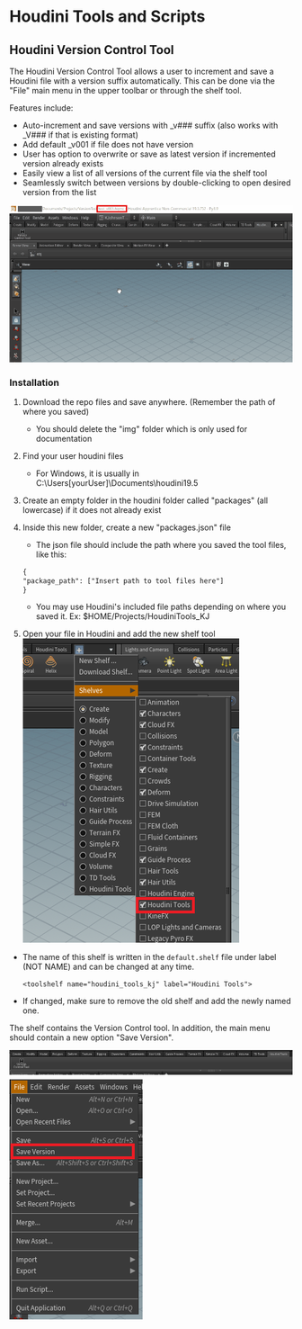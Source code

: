 # Houdini Tools and Scripts

## Houdini Version Control Tool

The Houdini Version Control Tool allows a user to increment and save a Houdini file with a version suffix automatically. This can be done via the "File" main menu in the upper toolbar or through the shelf tool.

Features include:
* Auto-increment and save versions with _v### suffix (also works with _V### if that is existing format)
* Add default _v001 if file does not have version 
* User has option to overwrite or save as latest version if incremented version already exists
* Easily view a list of all versions of the current file via the shelf tool
* Seamlessly switch between versions by double-clicking to open desired version from the list
  
![save gif](img/testSave.gif)

### Installation

1. Download the repo files and save anywhere. (Remember the path of where you saved)
    
    - You should delete the "img" folder which is only used for documentation
2. Find your user houdini files 
    
    - For Windows, it is usually in C:\Users\[yourUser]\Documents\houdini19.5

3. Create an empty folder in the houdini folder called "packages" (all lowercase) if it does not already exist
4. Inside this new folder, create a new "packages.json" file
    - The json file should include the path where you saved the tool files, like this:
    ```
    {
    "package_path": ["Insert path to tool files here"]
    }
    ```
    - You may use Houdini's included file paths depending on where you saved it. Ex: $HOME/Projects/HoudiniTools_KJ
6. Open your file in Houdini and add the new shelf tool  
![add shelf tool](img/AddToolShelf.png)
- The name of this shelf is written in the ```default.shelf``` file under label (NOT NAME) and can be changed at any time.  

  ```
  <toolshelf name="houdini_tools_kj" label="Houdini Tools">
  ```
- If changed, make sure to remove the old shelf and add the newly named one.

The shelf contains the Version Control tool. In addition, the main menu should contain a new option "Save Version".  

![shelf tool](img/shelfTool.png)
![main menu save](img/mainMenuSaveV.png)



